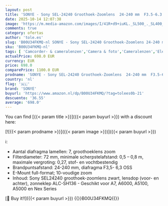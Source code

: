```yaml
---
layout: post
title: 'SONYE - Sony SEL-24240 Groothoek-Zoomlens  24-240 mm  F3.5-6.3  OSS  Full Formaat  E-Mount  Zwart'
date: 2025-10-14 12:07:38
image: 'https://m.media-amazon.com/images/I/41R+d9+iuKL._SL500_._SL400_.jpg'
comments: true
category: ofertas
author: 'tole.es'
slug: 'B00U34FKMQ-nl SONYE - Sony SEL-24240 Groothoek-Zoomlens 24-240 mm...'
sku: 'B00U34FKMQ-nl'
tags: [ 'Camcorder- & cameralenzen','Camera & foto','Cameralenzen','Elektronica','SLR cameralenzen','sonye','🇳🇱', ]
actualPrice: 698.0 EUR
currency: EUR
price: 698.0
comparePrice: 1100.0 EUR
prodname: 'SONYE - Sony SEL-24240 Groothoek-Zoomlens  24-240 mm  F3.5-6.3  OSS  Full Formaat  E-Mount  Zwart'
country: 'nl'
flag: '🇳🇱'
brand: 'SONYE'
buyurl: 'https://www.amazon.nl/dp/B00U34FKMQ/?tag=tolees0b-21'
descuento: '36.55'
average: '698.0'
---
```


You can find [{{< param title >}}]({{< param buyurl >}}) with a discount here:

[![{{< param prodname >}}]({{< param image >}})]({{< param buyurl >}})

ℹ️:

- Aantal diafragma lamellen: 7, groothoeklens zoom
- Filterdiameter: 72 mm, minimale scherpstelafstand: 0,5 – 0,8 m, maximale vergroting: 0,27, stof- en vochtbestendig
- Brandpuntsafstand: 24-240 mm, diafragma F3,5- 6,3 OSS
- E-Mount full-format; 10-voudige zoom
- Inhoud: Sony SEL24240 groothoek-zoomlens zwart, lensdop (voor- en achter), zonneklep ALC-SH136 - Geschikt voor A7, A6000, A5100, A5000 en Nex Series

[🛒 Buy it!!]({{< param buyurl >}})
{{<world>}}B00U34FKMQ{{</world>}}
